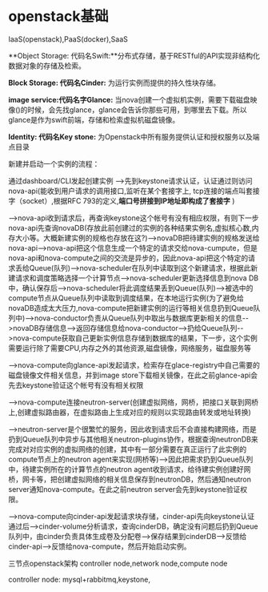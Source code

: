 # openstack基础

IaaS\(openstack\),PaaS\(docker\),SaaS

**Object Storage: 代码名Swift:**分布式存储，基于RESTful的API实现非结构化数据对象的存储及检索。

**Block Storage: 代码名Cinder:** 为运行实例而提供的持久性块存储。

**image service:代码名字Glance:** 当nova创建一个虚拟机实例，需要下载磁盘映像\(\)的时候，会先找glance，glance会告诉你那些可用，到哪里去下载。所以glance是作为swift前端，存储和检索虚拟机磁盘镜像。

**Identity: 代码名Key stone:** 为Openstack中所有服务提供认证和授权服务以及端点目录

新建并启动一个实例的流程：

通过dashboard/CLI发起创建实例 --&gt;先到keystone请求认证，认证通过则访问nova-api\(能收到用户请求的调用接口,监听在某个套接字上, tcp连接的端点叫套接字（socket）,根据RFC 793的定义,**端口号拼接到IP地址即构成了套接字** \)

--&gt;nova-api收到请求后，再查询keystone这个帐号有没有相应权限，有则下一步nova-api先查询novaDB\(存放此前创建过的实例的各种结果实例名,虚拟核心数,内存大小等。大概新建实例的规格也存放在这?\)--&gt;novaDB把待建实例的规格发送给nova-api--&gt;nova-api把这个信息生成一个特定的请求交给nova-cumpute，但是nova-api和nova-compute之间的交流是异步的，因此nova-api把这个特定的请求丢给Queue\(队列\)--&gt;nova-scheduler在队列中读取到这个新建请求，根据此新建请求和调度策略选择一个计算节点--&gt;nova-scheduler更新选择信息到nova DB中，确认保存后--&gt;nova-scheduler将此调度结果丢到Queue\(队列\)--&gt;被选中的compute节点从Queue队列中读取到调度结果，在本地运行实例\(为了避免给novaDB造成太大压力,nova-compute把新建实例的运行等相关信息扔到Queue队列中\)--&gt;nova-conductor负责从Queue队列中取出与数据库更新相关的信息--&gt;novaDB存储信息--&gt;返回存储信息给nova-conductor--&gt;扔给Queue队列--&gt;nova-compute获取自己更新实例信息存储到数据库的结果，下一步，这个实例需要运行除了需要CPU,内存之外的其他资源,磁盘镜像，网络服务，磁盘服务等

--&gt;nova-compute向glance-api发起请求，检索存在glace-registry中自己需要的磁盘镜像文件相关信息，并到image store下载相关镜像，在此之前glance-api会先去keystone验证这个帐号有没有相关权限

--&gt;nova-compute连接neutron-server\(创建虚拟网络，网桥，把接口关联到网桥上,创建虚拟路由器，在虚拟路由上生成对应的规则以实现路由转发或地址转换\)

--&gt;neutron-server是个很繁忙的服务，因此收到请求后不会直接构建网络，而是扔到Queue队列中异步与其他相关neutron-plugins协作，根据查询neutronDB来完成对对应实例的虚拟网络的创建，其中有一部分需要在真正运行了此实例的compute节点上的neutron agent来实现\(网桥等\)--&gt;因此把需求扔到Queue队列中，待建实例所在的计算节点的neutron agent收到请求，给待建实例创建好网桥，网卡等，把创建虚拟网络的相关信息保存到neutronDB，然后通知neutron server通知nova-compute。在此之前neutron server会先到keystone验证权限。 

--&gt;nova-compute向cinder-api发起请求块存储，cinder-api先向keystone认证通过后--&gt;cinder-volume分析请求，查询cinderDB，确定没有问题后扔到Queue队列中，由cinder负责具体生成卷及分配卷--&gt;保存结果到cinderDB--&gt;反馈给cinder-api--&gt;反馈给nova-compute，然后开始启动实例。



三节点openstack架构 controller node,network node,compute node

controller node: mysql+rabbitmq,keystone,

